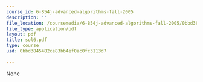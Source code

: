 ```yaml
---
course_id: 6-854j-advanced-algorithms-fall-2005
description: ''
file_location: /coursemedia/6-854j-advanced-algorithms-fall-2005/0bbd3845482ce83bb4ef0ac0fc3113d7_sol6.pdf
file_type: application/pdf
layout: pdf
title: sol6.pdf
type: course
uid: 0bbd3845482ce83bb4ef0ac0fc3113d7

---
```

None